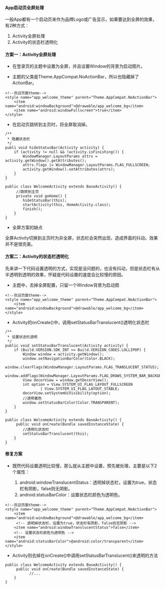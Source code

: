#### App启动页全屏处理

一般App都有一个启动页来作为品牌Logo或广告显示，如果要达到全屏的效果，有2种方式：

1. Activity全屏处理
2. Activity的状态栏透明化

#### 方案一：Activity全屏处理

- 在登录页的主题中设置为全屏，并且设置Window的背景为启动图片。

- 主题的父类是Theme.AppCompat.NoActionBar，所以也隐藏掉了ActionBar。

```
<!--欢迎页面theme-->
<style name="app_welcome_theme" parent="Theme.AppCompat.NoActionBar">
    <item name="android:windowBackground">@drawable/app_welcome_bg</item>
    <item name="android:windowFullscreen">true</item>
</style>
```

- 在启动页跳转到主页时，将全屏取消掉。

```
/**
 * 隐藏状态栏
 */
publi void hideStatusBar(Activity activity) {
    if (activity != null && !activity.isFinishing()) {
        WindowManager.LayoutParams attrs = activity.getWindow().getAttributes();
        attrs.flags |= WindowManager.LayoutParams.FLAG_FULLSCREEN;
        activity.getWindow().setAttributes(attrs);
    }
}

public class WelcomeActivity extends BaseActivity() {
	 //跳转到主页
	 private void goHome() {
        hideStatusBar(this);
        startActivity(this, HomeActivity.class);
        finish();
    }
}
```

- 全屏方案的缺点

全屏Activity切换到主页时为非全屏，状态栏会突然出现，造成界面的抖动。效果并不是很完美。

#### 方案二：Activity的状态栏透明化

先来讲一下代码设置透明的方式，实现是没问题的，也没有抖动，但是状态栏有从半透明到透明的效果，怀疑是代码设置的速度会比较慢的原因。

- 主题中，去掉全屏配置，只留一个Window背景为启动图

```
<!--欢迎页面theme-->
<style name="app_welcome_theme" parent="Theme.AppCompat.NoActionBar">
    <item name="android:windowBackground">@drawable/app_welcome_bg</item>
</style>
```

- Activity的onCreate()中，调用setStatusBarTranslucent()透明化状态栏

```
/**
 * 设置状态栏透明
 */
public void setStatusBarTranslucent(Activity activity) {
    if (Build.VERSION.SDK_INT >= Build.VERSION_CODES.LOLLIPOP) {
        Window window = activity.getWindow();
        window.setNavigationBarColor(Color.BLACK);
        window.clearFlags(WindowManager.LayoutParams.FLAG_TRANSLUCENT_STATUS);
        window.addFlags(WindowManager.LayoutParams.FLAG_DRAWS_SYSTEM_BAR_BACKGROUNDS);
        View decorView = window.getDecorView();
        int option = View.SYSTEM_UI_FLAG_LAYOUT_FULLSCREEN
                | View.SYSTEM_UI_FLAG_LAYOUT_STABLE;
        decorView.setSystemUiVisibility(option);
        //透明着色
        window.setStatusBarColor(Color.TRANSPARENT);
    }
}

public class WelcomeActivity extends BaseActivity() {
	 public void onCreate(Bundle savedInstanceState) {
        //透明化状态栏
        setStatusBarTranslucent(this);
    }
}
```

#### 修复方案

- 既然代码设置透明比较慢，那么就从主题中设置，预先被处理，主要是以下2个属性：

	1. android:windowTranslucentStatus：透明掉状态栏，设置为true，状态栏有阴影，false则无阴影。
	2. android:statusBarColor：设置状态栏颜色为透明色。

```
<!--欢迎页面theme-->
<style name="app_welcome_theme" parent="Theme.AppCompat.NoActionBar">
    <item name="android:windowBackground">@drawable/app_welcome_bg</item>
	 <!-- 透明掉状态栏，设置为true，状态栏有阴影，false则无阴影 -->
    <item name="android:windowTranslucentStatus">false</item>
    <!-- 设置状态栏颜色为透明色 -->
    <item name="android:statusBarColor">@android:color/transparent</item>
</style>
```

- Activity则去掉在onCreate()中调用setStatusBarTranslucent()来透明的方法

```
public class WelcomeActivity extends BaseActivity() {
	 public void onCreate(Bundle savedInstanceState) {
		   //...
    }
}
```